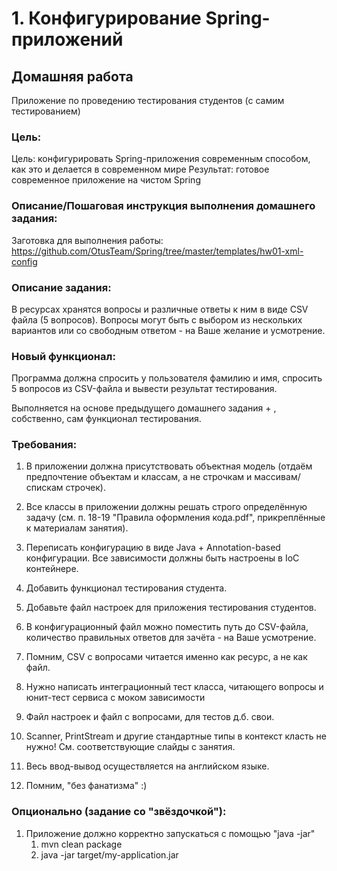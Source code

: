 # 1. Конфигурирование Spring-приложений

## Домашняя работа

Приложение по проведению тестирования студентов (с самим тестированием)

### Цель:
Цель: конфигурировать Spring-приложения современным способом, как это и делается в современном мире
Результат: готовое современное приложение на чистом Spring

### Описание/Пошаговая инструкция выполнения домашнего задания:

Заготовка для выполнения работы: https://github.com/OtusTeam/Spring/tree/master/templates/hw01-xml-config

### Описание задания:

В ресурсах хранятся вопросы и различные ответы к ним в виде CSV файла (5 вопросов).
Вопросы могут быть с выбором из нескольких вариантов или со свободным ответом - на Ваше желание и усмотрение.

### Новый функционал:

Программа должна спросить у пользователя фамилию и имя, спросить 5 вопросов из CSV-файла и вывести результат тестирования.

Выполняется на основе предыдущего домашнего задания + , собственно, сам функционал тестирования.

### Требования:
1. В приложении должна присутствовать объектная модель (отдаём предпочтение объектам и классам, а не строчкам и массивам/спискам строчек).

2. Все классы в приложении должны решать строго определённую задачу (см. п. 18-19 "Правила оформления кода.pdf", прикреплённые к материалам занятия).

3. Переписать конфигурацию в виде Java + Annotation-based конфигурации. Все зависимости должны быть настроены в IoC контейнере.

4. Добавить функционал тестирования студента.

5. Добавьте файл настроек для приложения тестирования студентов.

6. В конфигурационный файл можно поместить путь до CSV-файла, количество правильных ответов для зачёта - на Ваше усмотрение.

7. Помним, CSV с вопросами читается именно как ресурс, а не как файл.

8. Нужно написать интеграционный тест класса, читающего вопросы и юнит-тест сервиса с моком зависимости

9. Файл настроек и файл с вопросами, для тестов д.б. свои.

10. Scanner, PrintStream и другие стандартные типы в контекст класть не нужно! См. соответствующие слайды с занятия.

11. Весь ввод-вывод осуществляется на английском языке.

12. Помним, "без фанатизма" :)

### Опционально (задание со "звёздочкой"):

1. Приложение должно корректно запускаться с помощью "java -jar"
   1. mvn clean package
   2. java -jar target/my-application.jar
